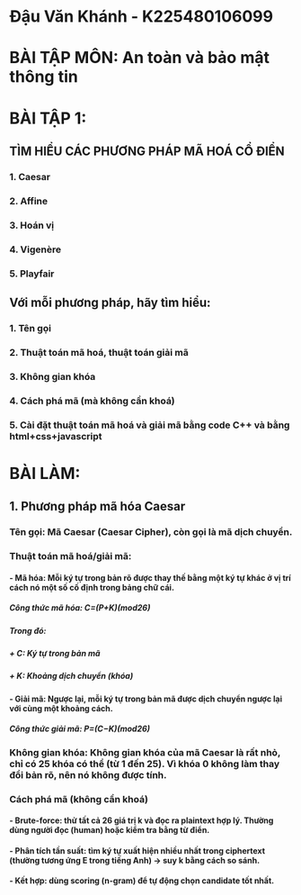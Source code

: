 # Đậu Văn Khánh - K225480106099
# BÀI TẬP MÔN: An toàn và bảo mật thông tin
# BÀI TẬP 1:
## TÌM HIỂU CÁC PHƯƠNG PHÁP MÃ HOÁ CỔ ĐIỂN
### 1. Caesar
### 2. Affine
### 3. Hoán vị
### 4. Vigenère
### 5. Playfair
## Với mỗi phương pháp, hãy tìm hiểu:
### 1. Tên gọi
### 2. Thuật toán mã hoá, thuật toán giải mã
### 3. Không gian khóa
### 4. Cách phá mã (mà không cần khoá)
### 5. Cài đặt thuật toán mã hoá và giải mã bằng code C++ và bằng html+css+javascript

# BÀI LÀM:
## 1. Phương pháp mã hóa Caesar
### Tên gọi: Mã Caesar (Caesar Cipher), còn gọi là mã dịch chuyển. 
### Thuật toán mã hoá/giải mã:
#### - Mã hóa: Mỗi ký tự trong bản rõ được thay thế bằng một ký tự khác ở vị trí cách nó một số cố định trong bảng chữ cái.
##### Công thức mã hóa: C=(P+K)(mod26)
##### Trong đó:
##### + C: Ký tự trong bản mã
##### + K: Khoảng dịch chuyển (khóa)
#### - Giải mã: Ngược lại, mỗi ký tự trong bản mã được dịch chuyển ngược lại với cùng một khoảng cách.
##### Công thức giải mã: P=(C−K)(mod26)
### Không gian khóa: Không gian khóa của mã Caesar là rất nhỏ, chỉ có 25 khóa có thể (từ 1 đến 25). Vì khóa 0 không làm thay đổi bản rõ, nên nó không được tính.
### Cách phá mã (không cần khoá)
#### - Brute-force: thử tất cả 26 giá trị k và đọc ra plaintext hợp lý. Thường dùng người đọc (human) hoặc kiểm tra bằng từ điển.
#### - Phân tích tần suất: tìm ký tự xuất hiện nhiều nhất trong ciphertext (thường tương ứng E trong tiếng Anh) → suy k bằng cách so sánh.
#### - Kết hợp: dùng scoring (n-gram) để tự động chọn candidate tốt nhất.
